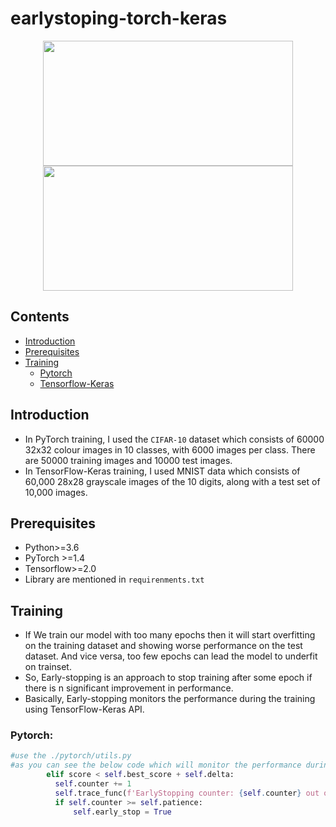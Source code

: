 # earlystoping-torch-keras

<p align="center">
<img src="https://user-images.githubusercontent.com/59862546/117540979-59b64100-b02f-11eb-9ea9-457ecf2e2271.png" width="400" height="200"> 
<img src="https://blog.keras.io/img/keras-tensorflow-logo.jpg" width="400" height="200"> 
<p>
  
  
## Contents
- [Introduction](#introduction)
- [Prerequisites](#prerequisites)
- [Training](#training)
  - [Pytorch](#pytorch)
  - [Tensorflow-Keras](#tensorflow-keras)

## Introduction
- In PyTorch training, I used the `CIFAR-10` dataset which consists of 60000 32x32 colour images in 10 classes, with 6000 images per class. There are 50000 training images and 10000 test images.
- In TensorFlow-Keras training, I used MNIST data which consists of 60,000 28x28 grayscale images of the 10 digits, along with a test set of 10,000 images.

## Prerequisites
- Python>=3.6
- PyTorch >=1.4
- Tensorflow>=2.0
- Library are mentioned in `requirenments.txt`

## Training
- If We train our model with too many epochs then it will start overfitting on the training dataset and showing worse performance on the test dataset. And vice versa, too few epochs can lead the model to underfit on trainset.
- So, Early-stopping is an approach to stop training after some epoch if there is n significant improvement in performance.
- Basically, Early-stopping monitors the performance during the training using TensorFlow-Keras API.
### Pytorch:
  ```python
  #use the ./pytorch/utils.py
  #as you can see the below code which will monitor the performance during the training
          elif score < self.best_score + self.delta:
            self.counter += 1
            self.trace_func(f'EarlyStopping counter: {self.counter} out of {self.patience}')
            if self.counter >= self.patience:
                self.early_stop = True
  ```
